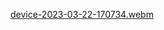[device-2023-03-22-170734.webm](https://user-images.githubusercontent.com/70700257/226987127-30445d66-89f7-4d08-a62e-0786ede62516.webm)
